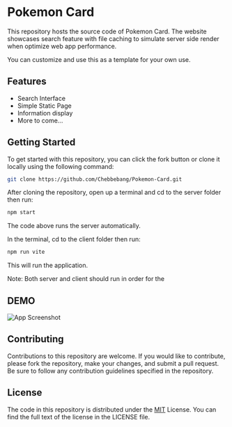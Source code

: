 
# Pokemon Card

This repository hosts the source code of Pokemon Card. The website showcases search feature with file caching to simulate server side render when optimize web app performance.

You can customize and use this as a template for your own use.
## Features

- Search Interface
- Simple Static Page
- Information display
- More to come...


## Getting Started

To get started with this repository, you can click the fork button or clone it locally using the following command:


```bash
git clone https://github.com/Chebbebang/Pokemon-Card.git
```

After cloning the repository, open up a terminal and cd to the server folder then run:

```bash
npm start
```

The code above runs the server automatically. 

In the terminal, cd to the client folder then run:

```bash
npm run vite
```

This will run the application.

Note: Both server and client should run in order for the 
## DEMO

![App Screenshot]([https://via.placeholder.com/468x300?text=App+Screenshot+Here](https://raw.githubusercontent.com/Chebbebang/Pokemon-Card/main/client/public/Sample.avif))


## Contributing

Contributions to this repository are welcome. If you would like to contribute, please fork the repository, make your changes, and submit a pull request. Be sure to follow any contribution guidelines specified in the repository.

## License

The code in this repository is distributed under the [MIT](https://choosealicense.com/licenses/mit/) License. You can find the full text of the license in the LICENSE file.

